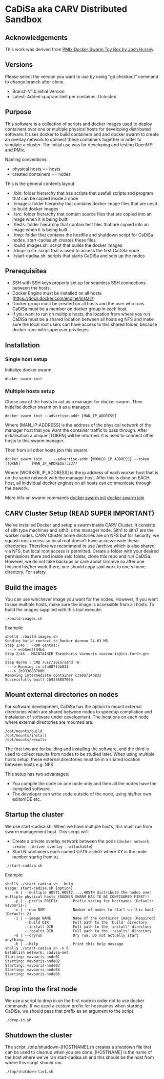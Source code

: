 # CaDiSa aka CARV Distributed Sandbox

## Acknowledgements

This work was derived from [PMIx Docker Swarm Toy Box by Josh Hursey](https://github.com/jjhursey/pmix-swarm-toy-box).


## Versions

Please select the version you want to use by using "git checkout" command to change branch after clone.
* Branch V1.0:initial Version
* Latest: Added cpu/ram limit per container. Untested 


## Purpose

This software is a collection of scripts and docker images used to deploy containers over one or multiple physical hosts for developing distributed software. It uses docker to build containers and and docker swarm to create an overlay network to connect these containers together in order to simulate a cluster. The initial use was for developing and testing OpenMPI and PMIx.

Naming conventions:
* physical hosts == hosts
* created containers == nodes

This is the general contents layout:
* ./bin: folder hierarchy that has scripts that usefull scripts and program that can be copied inside a node
* ./images: folder hierarchy that contains docker image files that are uesd to build docker images
* ./src: folder hierarchy that contain source files that are copied into an image when it is being built
* ./tests: folder hierarchy that contain test files that are copied into an image when it is being built
* ./tmp: folder that contains the hostfile and shutdown script for CaDiSa nodes. start-cadisa.sh creates these files
* ./build_images.sh: script that builds the docker images
* ./drop-in.sh: script that is used to access the first CaDiSa node
* ./start-cadisa.sh: scripts that starts CaDiSa and sets up the nodes

## Prerequisites

* SSH with SSH keys properly set up for seamless SSH connections between the hosts.
* Docker Engine must be installed on all hosts. (https://docs.docker.com/engine/install/)
* Docker group must be created on all hosts and the user who runs CaDiSa must be a member on docker group in each host.
* If you want to run on multiple hosts, the location from where you run CaDiSa must be a shared location between all hosts eg NFS and make sure the local root users can have access to this shared folder, because docker runs with superuser privileges.

## Installation

### Single host setup
Initialize docker swarm

```
docker swarm init
```

### Multiple hosts setup
Chose one of the hosts to act as a manager for docker swarm. Then initialise docker swarm on it as a manager.

```
docker swarm init --advertise-addr [MAN_IP_ADDRESS]
```
Where [MAN_IP-ADDRESS] is the address of the physical network of the manager host that you want the container traffic to pass through.
After initialisation a unique [TOKEN] will be returned. It is used to connect other hosts to this swarm manager.

Then from all other hosts join this swarm

```
docker swarm join     --advertise-addr [WORKER_IP_ADDRESS] --token [TOKEN]     [MAN_IP_ADDRESS]:2377
```
Where [WORKER_IP_ADDRESS] is the ip address of each worker host that is on the same network with the manager host. After this is done on EACH host, all inidvidual docker engines on all hosts can communicate through the nework.

More info on swarm commands
[docker swarm init](https://docs.docker.com/engine/reference/commandline/swarm_init/)
[docker swarm join](https://docs.docker.com/engine/reference/commandline/swarm_join/)

## CARV Cluster Setup (READ SUPER IMPORTANT)

We've installed Docker and setup a swarm inside CARV Cluster. It consists of sith type machines and sith0 is the manager node. Sith1 to sith7 are the worker nodes. CARV Cluster home dirctories are on NFS but for security, we squash root access so local root doesn't have access inside these directories. Therefore we recommend to use /archive which is also shared via NFS, but local root access is permitted. Create a folder with your desired permissions there and inside said folder, clone this repo and run CaDiSa. However, we do not take backups or care about /archive so after one finished his/her work there, one should copy said work to one's home directory. For safety.

## Build the images

You can use whichever image you want for the nodes. However, if you want to use multiple hosts, make sure the image is accessible from all hosts. To build the images supplied with this tool execute:
```
./build-images.sh
```

Example:
```
shell$ ./build-images.sh
Sending build context to Docker daemon 24.63 MB
Step 1/46 : FROM centos:7
 ---> eeb6ee3f44bd
Step 2/46 : MAINTAINER Theocharis Vavouris <vavouris@ics.forth.gr>
...
Step 46/46 : CMD /usr/sbin/sshd -D
 ---> Running in c3a08714b831
 ---> 2b933888700b
Removing intermediate container c3a08714b831
Successfully built 2b933888700b

```
## Mount external directories on nodes

For software development, CaDiSa has the option to mount external directories which are shared between nodes to speedup compilation and instalation of software under development. The locations on each node where external directories are mounted are:

```
/opt/mounts/build
/opt/mounts/install
/opt/mounts/results
```
The first two are for building and installing the software, and the third is used to collect results from nodes to be studied later.
When using multiple hosts setup, these external directories must be in a shared location between hosts e.g. NFS.

This setup has two advantages:
* You compile the code on one node only and then all the nodes have the compiled software. 
* The developer can write code outside of the node, using his/her own editor/IDE etc.

## Startup the cluster

We use start-cadisa.sh. When we have multiple hosts, this must run from swarm management host. This script will:
 * Create a private overlay network between the pods (`docker network create --driver overlay --attachable`)
 * Start N containers each named `$USER-nodeXY` where XY is the node number startig from `01`.
 
```
./start-cadisa.sh
```

Example:

```
shell$ ./start-cadisa.sh --help
Usage: start-cadisa.sh [option]
    -m | --multiple HOST1,HOST2,...,HOSTN distribute the nodes over multiple physical hosts (DOCKER SWARM HAS TO BE CONFIGURED FIRST!)
    -p | --prefix PREFIX       Prefix string for hostnames (Default: vavouris-)
    -n | --num NUM             Number of nodes to start on this host (Default: 2)
    -i | --image NAME          Name of the container image (Required)
         --build DIR           Full path to the 'build' directory
         --install DIR         Full path to the 'install' directory
         --results DIR         Full path to the 'results' directory
    -d | --dryrun              Dry run. Do not actually start anything.
    -h | --help                Print this help message
shell$ ./start-cadisa.sh -n 5
Establish network: cadisa-net
Starting: vavouris-node01
Starting: vavouris-node02
Starting: vavouris-node03
Starting: vavouris-node04
Starting: vavouris-node05
```


## Drop into the first node

We use a script to drop in on the first node in order not to use docker commands. If we used a custom prefix for hostnames when starting CaDiSa, we should pass that prefix as an argument to the script.
```
./drop-in.sh 
```

## Shutdown the cluster

The script ./tmp/shutdown-[HOSTNAME].sh creates a shutdown file that can be used to cleanup when you are done. [HOSTNAME] is the name of the host where we've ran start-cadisa.sh and this should be the host from where this script should run.

```
./tmp/shutdown-tie1.sh 
```
